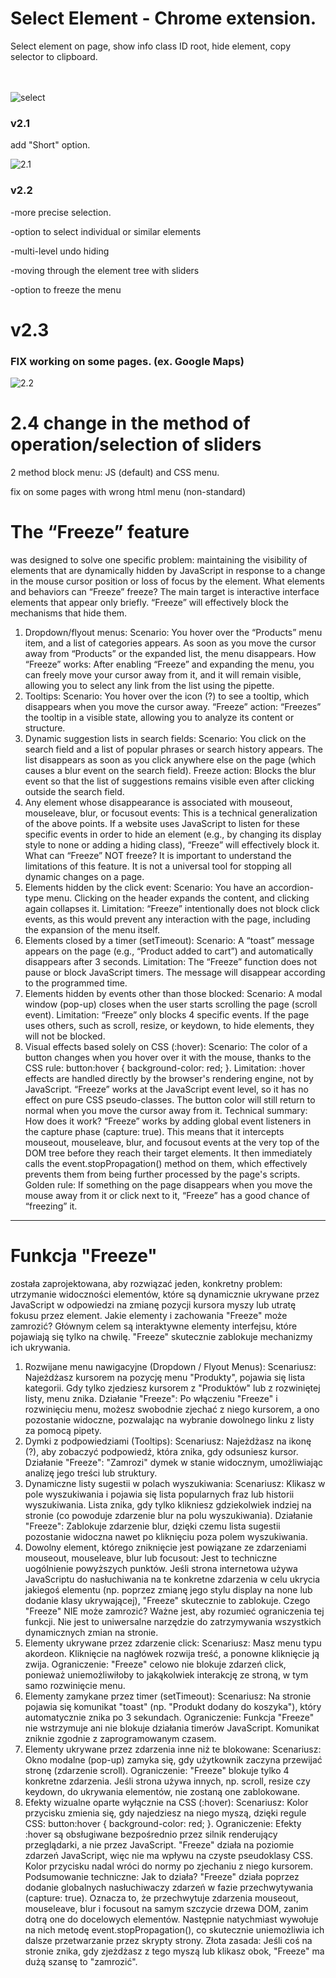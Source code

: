 # Select Element - Chrome extension.
Select element on page, show info class ID root, hide element, copy selector to clipboard.
<br>
<br>
<br>

![select](images/select2.png)

### v2.1 

add "Short" option.


![2.1](images/2.1.png)

### v2.2 

-more precise selection. 

-option to select individual or similar elements

-multi-level undo hiding

-moving through the element tree with sliders

-option to freeze the menu

# v2.3

### FIX working on some pages. (ex. Google Maps)

![2.2](images/2.2.png)

# 2.4 change in the method of operation/selection of sliders

2 method block menu: JS (default) and CSS menu.

fix on some pages with wrong html menu (non-standard)


# The “Freeze” feature 
was designed to solve one specific problem: maintaining the visibility of elements that are dynamically hidden by JavaScript in response to a change in the mouse cursor position or loss of focus by the element.
What elements and behaviors can “Freeze” freeze?
The main target is interactive interface elements that appear only briefly. “Freeze” will effectively block the mechanisms that hide them.
1. Dropdown/flyout menus:
Scenario: You hover over the “Products” menu item, and a list of categories appears. As soon as you move the cursor away from “Products” or the expanded list, the menu disappears.
How “Freeze” works: After enabling “Freeze” and expanding the menu, you can freely move your cursor away from it, and it will remain visible, allowing you to select any link from the list using the pipette.
2. Tooltips:
Scenario: You hover over the icon (?) to see a tooltip, which disappears when you move the cursor away.
“Freeze” action: “Freezes” the tooltip in a visible state, allowing you to analyze its content or structure.
3. Dynamic suggestion lists in search fields:
Scenario: You click on the search field and a list of popular phrases or search history appears. The list disappears as soon as you click anywhere else on the page (which causes a blur event on the search field).
Freeze action: Blocks the blur event so that the list of suggestions remains visible even after clicking outside the search field.
4. Any element whose disappearance is associated with mouseout, mouseleave, blur, or focusout events:
This is a technical generalization of the above points. If a website uses JavaScript to listen for these specific events in order to hide an element (e.g., by changing its display style to none or adding a hiding class), “Freeze” will effectively block it.
What can “Freeze” NOT freeze?
It is important to understand the limitations of this feature. It is not a universal tool for stopping all dynamic changes on a page.
1. Elements hidden by the click event:
Scenario: You have an accordion-type menu. Clicking on the header expands the content, and clicking again collapses it.
Limitation: “Freeze” intentionally does not block click events, as this would prevent any interaction with the page, including the expansion of the menu itself.
2. Elements closed by a timer (setTimeout):
Scenario: A “toast” message appears on the page (e.g., “Product added to cart”) and automatically disappears after 3 seconds.
Limitation: The “Freeze” function does not pause or block JavaScript timers. The message will disappear according to the programmed time.
3. Elements hidden by events other than those blocked:
Scenario: A modal window (pop-up) closes when the user starts scrolling the page (scroll event).
Limitation: “Freeze” only blocks 4 specific events. If the page uses others, such as scroll, resize, or keydown, to hide elements, they will not be blocked.
4. Visual effects based solely on CSS (:hover):
Scenario: The color of a button changes when you hover over it with the mouse, thanks to the CSS rule: button:hover { background-color: red; }.
Limitation: :hover effects are handled directly by the browser's rendering engine, not by JavaScript. “Freeze” works at the JavaScript event level, so it has no effect on pure CSS pseudo-classes. The button color will still return to normal when you move the cursor away from it.
Technical summary: How does it work?
“Freeze” works by adding global event listeners in the capture phase (capture: true). This means that it intercepts mouseout, mouseleave, blur, and focusout events at the very top of the DOM tree before they reach their target elements. It then immediately calls the event.stopPropagation() method on them, which effectively prevents them from being further processed by the page's scripts.
Golden rule: If something on the page disappears when you move the mouse away from it or click next to it, “Freeze” has a good chance of “freezing” it.

*********
# Funkcja "Freeze" 
została zaprojektowana, aby rozwiązać jeden, konkretny problem: utrzymanie widoczności elementów, które są dynamicznie ukrywane przez JavaScript w odpowiedzi na zmianę pozycji kursora myszy lub utratę fokusu przez element.
Jakie elementy i zachowania "Freeze" może zamrozić?
Głównym celem są interaktywne elementy interfejsu, które pojawiają się tylko na chwilę. "Freeze" skutecznie zablokuje mechanizmy ich ukrywania.
1. Rozwijane menu nawigacyjne (Dropdown / Flyout Menus):
Scenariusz: Najeżdżasz kursorem na pozycję menu "Produkty", pojawia się lista kategorii. Gdy tylko zjedziesz kursorem z "Produktów" lub z rozwiniętej listy, menu znika.
Działanie "Freeze": Po włączeniu "Freeze" i rozwinięciu menu, możesz swobodnie zjechać z niego kursorem, a ono pozostanie widoczne, pozwalając na wybranie dowolnego linku z listy za pomocą pipety.
2. Dymki z podpowiedziami (Tooltips):
Scenariusz: Najeżdżasz na ikonę (?), aby zobaczyć podpowiedź, która znika, gdy odsuniesz kursor.
Działanie "Freeze": "Zamrozi" dymek w stanie widocznym, umożliwiając analizę jego treści lub struktury.
3. Dynamiczne listy sugestii w polach wyszukiwania:
Scenariusz: Klikasz w pole wyszukiwania i pojawia się lista popularnych fraz lub historii wyszukiwania. Lista znika, gdy tylko klikniesz gdziekolwiek indziej na stronie (co powoduje zdarzenie blur na polu wyszukiwania).
Działanie "Freeze": Zablokuje zdarzenie blur, dzięki czemu lista sugestii pozostanie widoczna nawet po kliknięciu poza polem wyszukiwania.
4. Dowolny element, którego zniknięcie jest powiązane ze zdarzeniami mouseout, mouseleave, blur lub focusout:
Jest to techniczne uogólnienie powyższych punktów. Jeśli strona internetowa używa JavaScriptu do nasłuchiwania na te konkretne zdarzenia w celu ukrycia jakiegoś elementu (np. poprzez zmianę jego stylu display na none lub dodanie klasy ukrywającej), "Freeze" skutecznie to zablokuje.
Czego "Freeze" NIE może zamrozić?
Ważne jest, aby rozumieć ograniczenia tej funkcji. Nie jest to uniwersalne narzędzie do zatrzymywania wszystkich dynamicznych zmian na stronie.
1. Elementy ukrywane przez zdarzenie click:
Scenariusz: Masz menu typu akordeon. Kliknięcie na nagłówek rozwija treść, a ponowne kliknięcie ją zwija.
Ograniczenie: "Freeze" celowo nie blokuje zdarzeń click, ponieważ uniemożliwiłoby to jakąkolwiek interakcję ze stroną, w tym samo rozwinięcie menu.
2. Elementy zamykane przez timer (setTimeout):
Scenariusz: Na stronie pojawia się komunikat "toast" (np. "Produkt dodany do koszyka"), który automatycznie znika po 3 sekundach.
Ograniczenie: Funkcja "Freeze" nie wstrzymuje ani nie blokuje działania timerów JavaScript. Komunikat zniknie zgodnie z zaprogramowanym czasem.
3. Elementy ukrywane przez zdarzenia inne niż te blokowane:
Scenariusz: Okno modalne (pop-up) zamyka się, gdy użytkownik zaczyna przewijać stronę (zdarzenie scroll).
Ograniczenie: "Freeze" blokuje tylko 4 konkretne zdarzenia. Jeśli strona używa innych, np. scroll, resize czy keydown, do ukrywania elementów, nie zostaną one zablokowane.
4. Efekty wizualne oparte wyłącznie na CSS (:hover):
Scenariusz: Kolor przycisku zmienia się, gdy najedziesz na niego myszą, dzięki regule CSS: button:hover { background-color: red; }.
Ograniczenie: Efekty :hover są obsługiwane bezpośrednio przez silnik renderujący przeglądarki, a nie przez JavaScript. "Freeze" działa na poziomie zdarzeń JavaScript, więc nie ma wpływu na czyste pseudoklasy CSS. Kolor przycisku nadal wróci do normy po zjechaniu z niego kursorem.
Podsumowanie techniczne: Jak to działa?
"Freeze" działa poprzez dodanie globalnych nasłuchiwaczy zdarzeń w fazie przechwytywania (capture: true). Oznacza to, że przechwytuje zdarzenia mouseout, mouseleave, blur i focusout na samym szczycie drzewa DOM, zanim dotrą one do docelowych elementów. Następnie natychmiast wywołuje na nich metodę event.stopPropagation(), co skutecznie uniemożliwia ich dalsze przetwarzanie przez skrypty strony.
Złota zasada: Jeśli coś na stronie znika, gdy zjeżdżasz z tego myszą lub klikasz obok, "Freeze" ma dużą szansę to "zamrozić".

